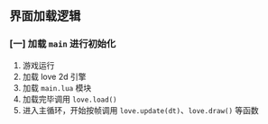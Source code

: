 ## 界面加载逻辑
### [一] 加载 `main` 进行初始化
1. 游戏运行
2. 加载 love 2d 引擎
3. 加载 `main.lua` 模块
4. 加载完毕调用 `love.load()`
5. 进入主循环，开始按帧调用 `love.update(dt)`、`love.draw()` 等函数